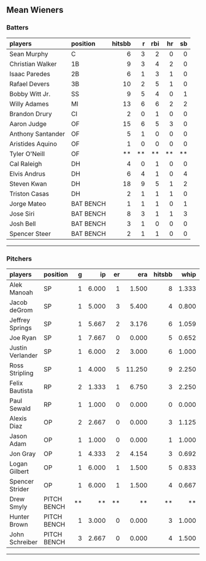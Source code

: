 ## Mean Wieners

### Batters

 
|players           |position  | hitsbb|  r| rbi| hr| sb| 
|:-----------------|:---------|------:|--:|---:|--:|--:| 
|Sean Murphy       |C         |      6|  3|   2|  0|  0| 
|Christian Walker  |1B        |      9|  3|   4|  2|  0| 
|Isaac Paredes     |2B        |      6|  1|   3|  1|  0| 
|Rafael Devers     |3B        |     10|  2|   5|  1|  0| 
|Bobby Witt Jr.    |SS        |      9|  5|   4|  0|  1| 
|Willy Adames      |MI        |     13|  6|   6|  2|  2| 
|Brandon Drury     |CI        |      2|  0|   1|  0|  0| 
|Aaron Judge       |OF        |     15|  6|   5|  3|  0| 
|Anthony Santander |OF        |      5|  1|   0|  0|  0| 
|Aristides Aquino  |OF        |      1|  0|   0|  0|  0| 
|Tyler O'Neill     |OF        |     **| **|  **| **| **| 
|Cal Raleigh       |DH        |      4|  0|   1|  0|  0| 
|Elvis Andrus      |DH        |      6|  4|   1|  0|  4| 
|Steven Kwan       |DH        |     18|  9|   5|  1|  2| 
|Triston Casas     |DH        |      2|  1|   1|  1|  0| 
|Jorge Mateo       |BAT BENCH |      1|  1|   1|  0|  1| 
|Jose Siri         |BAT BENCH |      8|  3|   1|  1|  3| 
|Josh Bell         |BAT BENCH |      3|  1|   0|  0|  0| 
|Spencer Steer     |BAT BENCH |      2|  1|   1|  0|  0| 


* * *

### Pitchers

 
|players          |position    |  g|    ip| er|    era| hitsbb|  whip| so|  w| sv| 
|:----------------|:-----------|--:|-----:|--:|------:|------:|-----:|--:|--:|--:| 
|Alek Manoah      |SP          |  1| 6.000|  1|  1.500|      8| 1.333|  5|  0|  0| 
|Jacob deGrom     |SP          |  1| 5.000|  3|  5.400|      4| 0.800| 13|  0|  0| 
|Jeffrey Springs  |SP          |  1| 5.667|  2|  3.176|      6| 1.059|  6|  1|  0| 
|Joe Ryan         |SP          |  1| 7.667|  0|  0.000|      5| 0.652|  5|  1|  0| 
|Justin Verlander |SP          |  1| 6.000|  2|  3.000|      6| 1.000|  4|  0|  0| 
|Ross Stripling   |SP          |  1| 4.000|  5| 11.250|      9| 2.250|  3|  0|  0| 
|Felix Bautista   |RP          |  2| 1.333|  1|  6.750|      3| 2.250|  2|  0|  2| 
|Paul Sewald      |RP          |  1| 1.000|  0|  0.000|      0| 0.000|  0|  0|  0| 
|Alexis Diaz      |OP          |  2| 2.667|  0|  0.000|      3| 1.125|  1|  0|  1| 
|Jason Adam       |OP          |  1| 1.000|  0|  0.000|      1| 1.000|  0|  0|  0| 
|Jon Gray         |OP          |  1| 4.333|  2|  4.154|      3| 0.692|  4|  0|  0| 
|Logan Gilbert    |OP          |  1| 6.000|  1|  1.500|      5| 0.833| 11|  1|  0| 
|Spencer Strider  |OP          |  1| 6.000|  1|  1.500|      4| 0.667| 10|  1|  0| 
|Drew Smyly       |PITCH BENCH | **|    **| **|     **|     **|    **| **| **| **| 
|Hunter Brown     |PITCH BENCH |  1| 3.000|  0|  0.000|      3| 1.000|  3|  0|  0| 
|John Schreiber   |PITCH BENCH |  3| 2.667|  0|  0.000|      4| 1.500|  1|  0|  1| 


* * *


